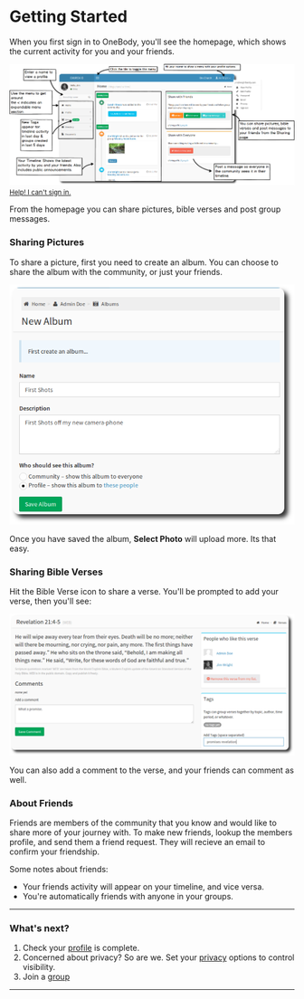 # Getting Started

When you first sign in to OneBody, you'll see the homepage, which shows the current activity for you and your friends.



![Home Page](../img/getting-started/onebody-homepage.png)
<small> [Help! I can't sign in.](../getting_started/logging_in.html) </small>

From the homepage you can share pictures, bible verses and post group messages.

### Sharing Pictures
To share a picture, first you need to create an album. You can choose to share the album with the community, or just your friends.

![Home Page](../img/getting-started/getting-started-1.png)

Once you have saved the album, **Select Photo** will upload more. Its that easy.

### Sharing Bible Verses
Hit the Bible Verse icon to share a verse. You'll be prompted to add your verse, then you'll see:

![Bible Verse](../img/getting-started/getting-started-3.png)

You can also add a comment to the verse, and your friends can comment as well.

### About Friends
Friends are members of the community that you know and would like to share more of your journey with. To make new friends, lookup the members profile, and send them a friend request. They will recieve an email to confirm your friendship.

Some notes about friends:

* Your friends activity will appear on your timeline, and vice versa.
* You're automatically friends with anyone in your groups.


---
### What's next?
1. Check your [profile](../people/README.html) is complete.
2. Concerned about privacy? So are we. Set your [privacy](../people/README.html#setting-privacy-options) options to control visibility.
3. Join a [group](../groups/README.html#joining-a-group)

---



